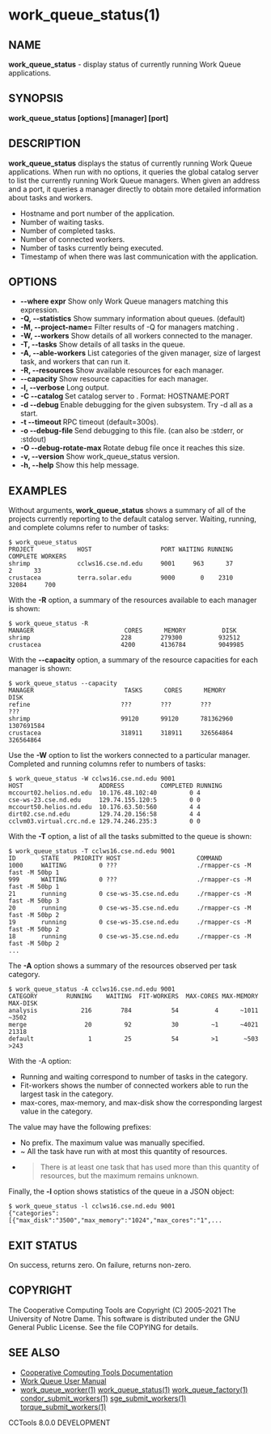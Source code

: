 






















# work_queue_status(1)

## NAME
**work_queue_status** - display status of currently running Work Queue applications.

## SYNOPSIS
****work_queue_status [options] [manager] [port]****

## DESCRIPTION

**work_queue_status** displays the status of currently running Work Queue applications.
When run with no options, it queries the global catalog server to list the currently running
Work Queue managers.  When given an address and a port, it queries a manager directly to obtain
more detailed information about tasks and workers.


- Hostname and port number of the application.
- Number of waiting tasks.
- Number of completed tasks.
- Number of connected workers.
- Number of tasks currently being executed.
- Timestamp of when there was last communication with the application.


## OPTIONS

- **--where expr**  Show only Work Queue managers matching this expression.
- **-Q, --statistics** Show summary information about queues. (default)
- **-M, --project-name=<name>** Filter results of -Q for managers matching <name>.
- **-W, --workers** Show details of all workers connected to the manager.
- **-T, --tasks** Show details of all tasks in the queue.
- **-A, --able-workers** List categories of the given manager, size of largest task, and workers that can run it.
- **-R, --resources** Show available resources for each manager.
- **--capacity** Show resource capacities for each manager.
- **-l, --verbose** Long output.
- **-C --catalog <catalog>** Set catalog server to <catalog>. Format: HOSTNAME:PORT
- **-d --debug <flag>** Enable debugging for the given subsystem. Try -d all as a start.
- **-t --timeout <time>** RPC timeout (default=300s).
- **-o --debug-file <file>** Send debugging to this file. (can also be :stderr, or :stdout)
- **-O --debug-rotate-max <bytes>** Rotate debug file once it reaches this size.
- **-v, --version** Show work_queue_status version.
- **-h, --help** Show this help message.


## EXAMPLES

Without arguments, **work_queue_status** shows a summary of all of the
projects currently reporting to the default catalog server. Waiting, running,
and complete columns refer to number of tasks:

```
$ work_queue_status
PROJECT            HOST                   PORT WAITING RUNNING COMPLETE WORKERS
shrimp             cclws16.cse.nd.edu     9001     963      37        2      33
crustacea          terra.solar.edu        9000       0    2310    32084     700
```

With the **-R** option, a summary of the resources available to each manager is shown:

```
$ work_queue_status -R
MANAGER                         CORES      MEMORY          DISK
shrimp                         228        279300          932512
crustacea                      4200       4136784         9049985
```

With the **--capacity** option, a summary of the resource capacities for each manager is shown:

```
$ work_queue_status --capacity
MANAGER                         TASKS      CORES      MEMORY          DISK
refine                         ???        ???        ???             ???
shrimp                         99120      99120      781362960       1307691584
crustacea                      318911     318911     326564864       326564864
```

Use the **-W** option to list the workers connected to a particular manager.
Completed and running columns refer to numbers of tasks:

```
$ work_queue_status -W cclws16.cse.nd.edu 9001
HOST                     ADDRESS          COMPLETED RUNNING
mccourt02.helios.nd.edu  10.176.48.102:40         0 4
cse-ws-23.cse.nd.edu     129.74.155.120:5         0 0
mccourt50.helios.nd.edu  10.176.63.50:560         4 4
dirt02.cse.nd.edu        129.74.20.156:58         4 4
cclvm03.virtual.crc.nd.e 129.74.246.235:3         0 0
```

With the **-T** option, a list of all the tasks submitted to the queue is shown:

```
$ work_queue_status -T cclws16.cse.nd.edu 9001
ID       STATE    PRIORITY HOST                     COMMAND
1000     WAITING         0 ???                      ./rmapper-cs -M fast -M 50bp 1
999      WAITING         0 ???                      ./rmapper-cs -M fast -M 50bp 1
21       running         0 cse-ws-35.cse.nd.edu     ./rmapper-cs -M fast -M 50bp 3
20       running         0 cse-ws-35.cse.nd.edu     ./rmapper-cs -M fast -M 50bp 2
19       running         0 cse-ws-35.cse.nd.edu     ./rmapper-cs -M fast -M 50bp 2
18       running         0 cse-ws-35.cse.nd.edu     ./rmapper-cs -M fast -M 50bp 2
...
```


The **-A** option shows a summary of the resources observed per task
category.

```
$ work_queue_status -A cclws16.cse.nd.edu 9001
CATEGORY        RUNNING    WAITING  FIT-WORKERS  MAX-CORES MAX-MEMORY   MAX-DISK
analysis            216        784           54          4      ~1011      ~3502
merge                20         92           30         ~1      ~4021      21318
default               1         25           54         >1       ~503       >243
```

With the -A option:

- Running and waiting correspond to number of tasks in the category.
- Fit-workers shows the number of connected workers able to run the largest task in the category.
- max-cores, max-memory, and max-disk show the corresponding largest value in the category.


The value may have the following prefixes:

- No prefix. The maximum value was manually specified.
- ~ All the task have run with at most this quantity of resources.
- > There is at least one task that has used more than this quantity of resources, but the maximum remains unknown.



Finally, the **-l** option shows statistics of the queue in a JSON object:

```
$ work_queue_status -l cclws16.cse.nd.edu 9001
{"categories":[{"max_disk":"3500","max_memory":"1024","max_cores":"1",...
```

## EXIT STATUS
On success, returns zero.  On failure, returns non-zero.

## COPYRIGHT

The Cooperative Computing Tools are Copyright (C) 2005-2021 The University of Notre Dame.  This software is distributed under the GNU General Public License.  See the file COPYING for details.

## SEE ALSO


- [Cooperative Computing Tools Documentation]("../index.html")
- [Work Queue User Manual]("../workqueue.html")
- [work_queue_worker(1)](work_queue_worker.md) [work_queue_status(1)](work_queue_status.md) [work_queue_factory(1)](work_queue_factory.md) [condor_submit_workers(1)](condor_submit_workers.md) [sge_submit_workers(1)](sge_submit_workers.md) [torque_submit_workers(1)](torque_submit_workers.md) 


CCTools 8.0.0 DEVELOPMENT
